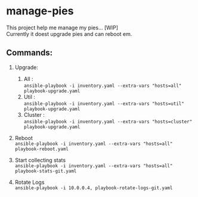 # manage-pies
This project help me manage my pies... [WIP]<br>
Currently it doest upgrade pies and can reboot em.

## Commands:
1. Upgrade:<br>
    1. All : <br>
    ```ansible-playbook -i inventory.yaml --extra-vars "hosts=all" playbook-upgrade.yaml```
    2. Util : <br>
    ```ansible-playbook -i inventory.yaml --extra-vars "hosts=util" playbook-upgrade.yaml```
    3. Cluster : <br>
    ```ansible-playbook -i inventory.yaml --extra-vars "hosts=cluster" playbook-upgrade.yaml```

2. Reboot<br>
    ```ansible-playbook -i inventory.yaml --extra-vars "hosts=all" playbook-reboot.yaml```

4. Start collecting stats <br>
    ```ansible-playbook -i inventory.yaml --extra-vars "hosts=all" playbook-stats-git.yaml```	
	
4. Rotate Logs<br>
    ```ansible-playbook -i 10.0.0.4, playbook-rotate-logs-git.yaml```	
	
